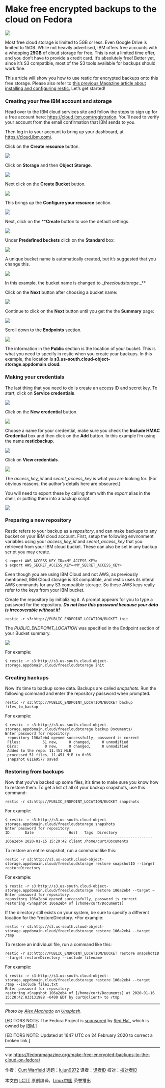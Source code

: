 [#]: collector: (lujun9972)
[#]: translator: ( )
[#]: reviewer: ( )
[#]: publisher: ( )
[#]: url: ( )
[#]: subject: (Make free encrypted backups to the cloud on Fedora)
[#]: via: (https://fedoramagazine.org/make-free-encrypted-backups-to-the-cloud-on-fedora/)
[#]: author: (Curt Warfield https://fedoramagazine.org/author/rcurtiswarfield/)

Make free encrypted backups to the cloud on Fedora
======

![][1]

Most free cloud storage is limited to 5GB or less. Even Google Drive is limited to 15GB. While not heavily advertised, IBM offers free accounts with a whopping **25GB** of cloud storage for free. This is not a limited time offer, and you don’t have to provide a credit card. It’s absolutely free! Better yet, since it’s S3 compatible, most of the S3 tools available for backups should work fine.

This article will show you how to use restic for encrypted backups onto this free storage. Please also refer to [this previous Magazine article about installing and configuring restic.][2] Let’s get started!

### Creating your free IBM account and storage

Head over to the IBM cloud services site and follow the steps to sign up for a free account here: <https://cloud.ibm.com/registration>. You’ll need to verify your account from the email confirmation that IBM sends to you.

Then log in to your account to bring up your dashboard, at <https://cloud.ibm.com/>.

Click on the **Create resource** button.

![][3]

Click on **Storage** and then **Object Storage**.

![][4]

Next click on the **Create Bucket** button.

![][5]

This brings up the **Configure your resource** section.

![][6]

Next, click on the ****Create** button to use the default settings.

![][7]

Under **Predefined buckets** click on the **Standard** box:

![][8]

A unique bucket name is automatically created, but it’s suggested that you change this.

![][9]

In this example, the bucket name is changed to __freecloudstorage_._**

Click on the **Next** button after choosing a bucket name:

![][10]

Continue to click on the **Next** button until you get the the **Summary** page:

![][11]

Scroll down to the **Endpoints** section.

![][12]

The information in the **Public** section is the location of your bucket. This is what you need to specify in restic when you create your backups. In this example, the location is **s3.us-south.cloud-object-storage.appdomain.cloud**.

### Making your credentials

The last thing that you need to do is create an access ID and secret key. To start, click on **Service credentials**.

![][13]

Click on the **New credential** button.

![][14]

Choose a name for your credential, make sure you check the **Include HMAC Credential** box and then click on the **Add** button. In this example I’m using the name **resticbackup**.

![][15]

Click on **View credentials**.

![][16]

The _access_key_id_ and _secret_access_key_ is what you are looking for. (For obvious reasons, the author’s details here are obscured.)

You will need to export these by calling them with the _export_ alias in the shell, or putting them into a backup script.

![][17]

### Preparing a new repository

Restic refers to your backup as a _repository_, and can make backups to any bucket on your IBM cloud account. First, setup the following environment variables using your _access_key_id_ and _secret_access_key_ that you retrieved from your IBM cloud bucket. These can also be set in any backup script you may create.

```
$ export AWS_ACCESS_KEY_ID=<MY_ACCESS_KEY>
$ export AWS_SECRET_ACCESS_KEY=<MY_SECRET_ACCESS_KEY>
```

Even though you are using IBM Cloud and not AWS, as previously mentioned, IBM Cloud storage is S3 compatible, and restic uses its interal AWS commands for any S3 compatible storage. So these AWS keys really refer to the keys from your IBM bucket.

Create the repository by initializing it. A prompt appears for you to type a password for the repository. _**Do not lose this password because your data is irrecoverable without it!**_

```
restic -r s3:http://PUBLIC_ENDPOINT_LOCATION/BUCKET init
```

The _PUBLIC_ENDPOINT_LOCATION_ was specified in the Endpoint section of your Bucket summary.

![][18]

For example:

```
$ restic -r s3:http://s3.us-south.cloud-object-storage.appdomain.cloud/freecloudstorage init
```

### Creating backups

Now it’s time to backup some data. Backups are called _snapshots_. Run the following command and enter the repository password when prompted.

```
restic -r s3:http://PUBLIC_ENDPOINT_LOCATION/BUCKET backup files_to_backup
```

For example:

```
$ restic -r s3:http://s3.us-south.cloud-object-storage.appdomain.cloud/freecloudstorage backup Documents/
Enter password for repository:
 repository 106a2eb4 opened successfully, password is correct
 Files:          51 new,     0 changed,     0 unmodified
 Dirs:            0 new,     0 changed,     0 unmodified
 Added to the repo: 11.451 MiB
 processed 51 files, 11.451 MiB in 0:06
 snapshot 611e9577 saved
```

### Restoring from backups

Now that you’ve backed up some files, it’s time to make sure you know how to restore them. To get a list of all of your backup snapshots, use this command:

```
restic -r s3:http://PUBLIC_ENDPOINT_LOCATION/BUCKET snapshots
```

For example:

```
$ restic -r s3:http://s3.us-south.cloud-object-storage.appdomain.cloud/freecloudstorage snapshots
Enter password for repository:
ID       Date                Host   Tags  Directory
-------------------------------------------------------------------
106a2eb4 2020-01-15 15:20:42 client /home/curt/Documents
```

To restore an entire snapshot, run a command like this:

```
restic -r s3:http://s3.us-south.cloud-object-storage.appdomain.cloud/freecloudstorage restore snapshotID --target restoreDirectory
```

For example:

```
$ restic -r s3:http://s3.us-south.cloud-object-storage.appdomain.cloud/freecloudstorage restore 106a2eb4 --target ~
Enter password for repository:
repository 106a2eb4 opened successfully, password is correct
restoring <Snapshot 106a2eb4 of [/home/curt/Documents]
```

If the directory still exists on your system, be sure to specify a different location for the *restoreDirectory. *For example:

```
restic -r s3:http://s3.us-south.cloud-object-storage.appdomain.cloud/freecloudstorage restore 106a2eb4 --target /tmp
```

To restore an individual file, run a command like this:

```
restic -r s3:http://PUBLIC_ENDPOINT_LOCATION/BUCKET restore snapshotID --target restoreDirectory --include filename
```

For example:

```
$ restic -r s3:http://s3.us-south.cloud-object-storage.appdomain.cloud/freecloudstorage restore 106a2eb4 --target /tmp --include file1.txt
Enter password for repository:
restoring <Snapshot 106a2eb4 of [/home/curt/Documents] at 2020-01-16 15:20:42.833131988 -0400 EDT by curt@client> to /tmp
```

* * *

_Photo by [Alex Machado][19] on [Unsplash][20]._

[EDITORS NOTE: The Fedora Project is [sponsored][21] by [Red Hat][22], which is owned by [IBM][23].]

[EDITORS NOTE: Updated at 1647 UTC on 24 February 2020 to correct a broken link.]

--------------------------------------------------------------------------------

via: https://fedoramagazine.org/make-free-encrypted-backups-to-the-cloud-on-fedora/

作者：[Curt Warfield][a]
选题：[lujun9972][b]
译者：[译者ID](https://github.com/译者ID)
校对：[校对者ID](https://github.com/校对者ID)

本文由 [LCTT](https://github.com/LCTT/TranslateProject) 原创编译，[Linux中国](https://linux.cn/) 荣誉推出

[a]: https://fedoramagazine.org/author/rcurtiswarfield/
[b]: https://github.com/lujun9972
[1]: https://fedoramagazine.org/wp-content/uploads/2020/01/encrypted-backups-ibm-cloud-816x345.jpg
[2]: https://fedoramagazine.org/use-restic-encrypted-backups/
[3]: https://fedoramagazine.org/wp-content/uploads/2020/01/ibmclouddash-3-e1579713553261.png
[4]: https://fedoramagazine.org/wp-content/uploads/2020/01/ibmcloudresourcestorage-3.png
[5]: https://fedoramagazine.org/wp-content/uploads/2020/01/ibmcloudbucket-3.png
[6]: https://fedoramagazine.org/wp-content/uploads/2020/01/ibmcloudbucket2.png
[7]: https://fedoramagazine.org/wp-content/uploads/2020/01/ibmcloudbucket3-e1579713758635.png
[8]: https://fedoramagazine.org/wp-content/uploads/2020/01/ibmcloudbucket4.png
[9]: https://fedoramagazine.org/wp-content/uploads/2020/01/createbucket1.png
[10]: https://fedoramagazine.org/wp-content/uploads/2020/01/next.png
[11]: https://fedoramagazine.org/wp-content/uploads/2020/01/bucketsummary-1024x368.png
[12]: https://fedoramagazine.org/wp-content/uploads/2020/01/endpoints-1024x272.png
[13]: https://fedoramagazine.org/wp-content/uploads/2020/01/servicecreds.png
[14]: https://fedoramagazine.org/wp-content/uploads/2020/01/newcred.png
[15]: https://fedoramagazine.org/wp-content/uploads/2020/01/addnewcred.png
[16]: https://fedoramagazine.org/wp-content/uploads/2020/01/keys-1024x298.png
[17]: https://fedoramagazine.org/wp-content/uploads/2020/01/keys2.png
[18]: https://fedoramagazine.org/wp-content/uploads/2020/01/publicendpoint.png
[19]: https://unsplash.com/@alexmachado?utm_source=unsplash&utm_medium=referral&utm_content=creditCopyText
[20]: https://unsplash.com/s/photos/backups-to-cloud?utm_source=unsplash&utm_medium=referral&utm_content=creditCopyText
[21]: https://getfedora.org/sponsors/
[22]: https://redhat.com
[23]: https://www.ibm.com/cloud/redhat
